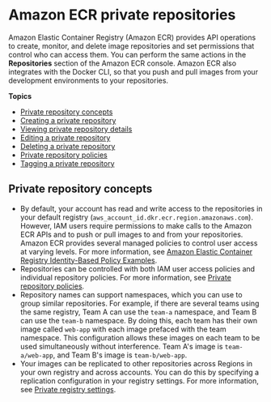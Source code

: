 # Amazon ECR private repositories<a name="Repositories"></a>

Amazon Elastic Container Registry \(Amazon ECR\) provides API operations to create, monitor, and delete image repositories and set permissions that control who can access them\. You can perform the same actions in the **Repositories** section of the Amazon ECR console\. Amazon ECR also integrates with the Docker CLI, so that you push and pull images from your development environments to your repositories\.

**Topics**
+ [Private repository concepts](#repository-concepts)
+ [Creating a private repository](repository-create.md)
+ [Viewing private repository details](repository-info.md)
+ [Editing a private repository](repository-edit.md)
+ [Deleting a private repository](repository-delete.md)
+ [Private repository policies](repository-policies.md)
+ [Tagging a private repository](ecr-using-tags.md)

## Private repository concepts<a name="repository-concepts"></a>
+ By default, your account has read and write access to the repositories in your default registry \(`aws_account_id.dkr.ecr.region.amazonaws.com`\)\. However, IAM users require permissions to make calls to the Amazon ECR APIs and to push or pull images to and from your repositories\. Amazon ECR provides several managed policies to control user access at varying levels\. For more information, see [Amazon Elastic Container Registry Identity\-Based Policy Examples](security_iam_id-based-policy-examples.md)\.
+ Repositories can be controlled with both IAM user access policies and individual repository policies\. For more information, see [Private repository policies](repository-policies.md)\.
+ Repository names can support namespaces, which you can use to group similar repositories\. For example, if there are several teams using the same registry, Team A can use the `team-a` namespace, and Team B can use the `team-b` namespace\. By doing this, each team has their own image called `web-app` with each image prefaced with the team namespace\. This configuration allows these images on each team to be used simultaneously without interference\. Team A's image is `team-a/web-app`, and Team B's image is `team-b/web-app`\.
+ Your images can be replicated to other repositories across Regions in your own registry and across accounts\. You can do this by specifying a replication configuration in your registry settings\. For more information, see [Private registry settings](registry-settings.md)\.
